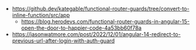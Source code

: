 - https://github.dev/kategable/functional-router-guards/tree/convert-to-inline-function/src/app
  - https://blog.herodevs.com/functional-router-guards-in-angular-15-open-the-door-to-happier-code-4a53bb60f78a
- https://jasonwatmore.com/post/2022/12/01/angular-14-redirect-to-previous-url-after-login-with-auth-guard
